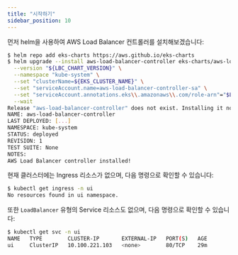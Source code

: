 ```yaml
---
title: "시작하기"
sidebar_position: 10
---
```

먼저 helm을 사용하여 AWS Load Balancer 컨트롤러를 설치해보겠습니다:

```bash
$ helm repo add eks-charts https://aws.github.io/eks-charts
$ helm upgrade --install aws-load-balancer-controller eks-charts/aws-load-balancer-controller \
  --version "${LBC_CHART_VERSION}" \
  --namespace "kube-system" \
  --set "clusterName=${EKS_CLUSTER_NAME}" \
  --set "serviceAccount.name=aws-load-balancer-controller-sa" \
  --set "serviceAccount.annotations.eks\\.amazonaws\\.com/role-arn"="$LBC_ROLE_ARN" \
  --wait
Release "aws-load-balancer-controller" does not exist. Installing it now.
NAME: aws-load-balancer-controller
LAST DEPLOYED: [...]
NAMESPACE: kube-system
STATUS: deployed
REVISION: 1
TEST SUITE: None
NOTES:
AWS Load Balancer controller installed!
```

현재 클러스터에는 Ingress 리소스가 없으며, 다음 명령으로 확인할 수 있습니다:

```bash
$ kubectl get ingress -n ui
No resources found in ui namespace.
```

또한 `LoadBalancer` 유형의 Service 리소스도 없으며, 다음 명령으로 확인할 수 있습니다:

```bash
$ kubectl get svc -n ui
NAME   TYPE        CLUSTER-IP       EXTERNAL-IP   PORT(S)   AGE
ui     ClusterIP   10.100.221.103   <none>        80/TCP    29m
```
